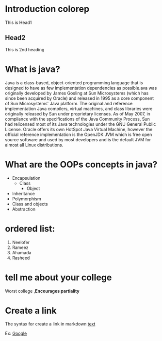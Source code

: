 # Introduction colorep
This is Head1

## Head2
This is 2nd heading

# What is java?
Java is a class-based, object-oriented programming language that is designed to have as few implementation dependencies as possible.ava was originally developed by James Gosling at Sun Microsystems (which has since been acquired by Oracle) and released in 1995 as a core component of Sun Microsystems' Java platform. The original and reference implementation Java compilers, virtual machines, and class libraries were originally released by Sun under proprietary licenses. As of May 2007, in compliance with the specifications of the Java Community Process, Sun had relicensed most of its Java technologies under the GNU General Public License. Oracle offers its own HotSpot Java Virtual Machine, however the official reference implementation is the OpenJDK JVM which is free open source software and used by most developers and is the default JVM for almost all Linux distributions.

# What are the OOPs concepts in java?
* Encapsulation 
  * Class
    * Object
* Inheritance
* Polymorphism
* Class and objects
* Abstraction

# ordered list:
1. Neelofer
2. Rameez
3. Ahamada
4. Rasheed

# tell me about your college
Worst college ,**Encourages partiality** 

# Create a link
The syntax for create a link in markdown [text](url)

Ex: [Google](https://www.google.com)
